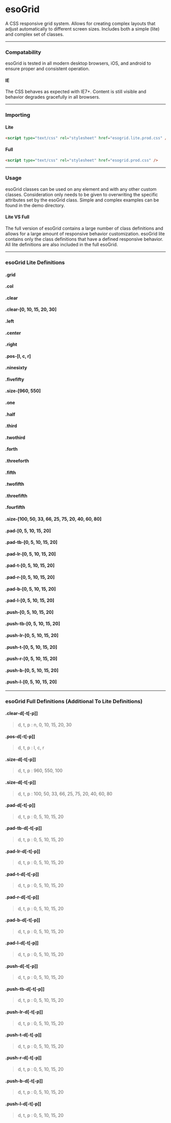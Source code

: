 esoGrid
=======

A CSS responsive grid system. Allows for creating complex layouts that adjust automatically to different screen sizes. Includes both a simple (lite) and complex set of classes.

---
### Compatability
esoGrid is tested in all modern desktop browsers, iOS, and android to ensure proper and consistent operation.

#### IE
The CSS behaves as expected with IE7+. Content is still visible and behavior degrades gracefully in all browsers.

---
### Importing

#### Lite
```html
<script type="text/css" rel="stylesheet" href="esogrid.lite.prod.css" />
```

#### Full
```html
<script type="text/css" rel="stylesheet" href="esogrid.prod.css" />
```

---
### Usage
esoGrid classes can be used on any element and with any other custom classes. Consideration only needs to be given to overwriting the specific attributes set by the esoGrid class. Simple and complex examples can be found in the demo directory.

#### Lite VS Full
The full version of esoGrid contains a large number of class definitions and allows for a large amount of responsive behavior customization. esoGrid lite contains only the class definitions that have a defined responsive behavior. All lite definitions are also included in the full esoGrid.

---
### esoGrid Lite Definitions

#### .grid

#### .col

#### .clear

#### .clear-[0, 10, 15, 20, 30]

#### .left

#### .center

#### .right

#### .pos-[l, c, r]

#### .ninesixty

#### .fivefifty

#### .size-[960, 550]

#### .one

#### .half

#### .third

#### .twothird

#### .forth

#### .threeforth

#### .fifth

#### .twofifth

#### .threefifth

#### .fourfifth

#### .size-[100, 50, 33, 66, 25, 75, 20, 40, 60, 80]

#### .pad-[0, 5, 10, 15, 20]

#### .pad-tb-[0, 5, 10, 15, 20]

#### .pad-lr-[0, 5, 10, 15, 20]

#### .pad-t-[0, 5, 10, 15, 20]

#### .pad-r-[0, 5, 10, 15, 20]

#### .pad-b-[0, 5, 10, 15, 20]

#### .pad-l-[0, 5, 10, 15, 20]

#### .push-[0, 5, 10, 15, 20]

#### .push-tb-[0, 5, 10, 15, 20]

#### .push-lr-[0, 5, 10, 15, 20]

#### .push-t-[0, 5, 10, 15, 20]

#### .push-r-[0, 5, 10, 15, 20]

#### .push-b-[0, 5, 10, 15, 20]

#### .push-l-[0, 5, 10, 15, 20]

---
### esoGrid Full Definitions (Additional To Lite Definitions)

#### .clear-d[-t[-p]]
> d, t, p : n, 0, 10, 15, 20, 30

#### .pos-d[-t[-p]]
> d, t, p : l, c, r

#### .size-d[-t[-p]]
> d, t, p : 960, 550, 100

#### .size-d[-t[-p]]
> d, t, p : 100, 50, 33, 66, 25, 75, 20, 40, 60, 80

#### .pad-d[-t[-p]]
> d, t, p : 0, 5, 10, 15, 20

#### .pad-tb-d[-t[-p]]
> d, t, p : 0, 5, 10, 15, 20

#### .pad-lr-d[-t[-p]]
> d, t, p : 0, 5, 10, 15, 20

#### .pad-t-d[-t[-p]]
> d, t, p : 0, 5, 10, 15, 20

#### .pad-r-d[-t[-p]]
> d, t, p : 0, 5, 10, 15, 20

#### .pad-b-d[-t[-p]]
> d, t, p : 0, 5, 10, 15, 20

#### .pad-l-d[-t[-p]]
> d, t, p : 0, 5, 10, 15, 20

#### .push-d[-t[-p]]
> d, t, p : 0, 5, 10, 15, 20

#### .push-tb-d[-t[-p]]
> d, t, p : 0, 5, 10, 15, 20

#### .push-lr-d[-t[-p]]
> d, t, p : 0, 5, 10, 15, 20

#### .push-t-d[-t[-p]]
> d, t, p : 0, 5, 10, 15, 20

#### .push-r-d[-t[-p]]
> d, t, p : 0, 5, 10, 15, 20

#### .push-b-d[-t[-p]]
> d, t, p : 0, 5, 10, 15, 20

#### .push-l-d[-t[-p]]
> d, t, p : 0, 5, 10, 15, 20
